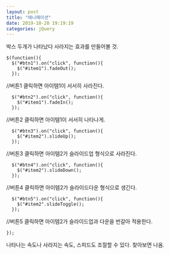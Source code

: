 ```yaml
---
layout: post
title: "애니메이션"
date: 2019-10-20 19:19:19
categories: jQuery
---
```

박스 두개가 나타났다 사라지는 효과를 만들어볼 것.

    $(function(){
      $("#btn1").on("click", function(){
        $("#item1").fadeOut();
      });
//버튼1 클릭하면 아이템1이 서서히 사라진다.

      $("#btn2").on("click", function(){
        $("#item1").fadeIn();
      });
//버튼2 클릭하면 아이템1이 서서히 나타나게.


      $("#btn3").on("click", function(){
        $("#item2").slideUp();
      });
//버튼3 클릭하면 아이템2가 슬라이드업 형식으로 사라진다.


      $("#btn4").on("click", function(){
        $("#item2").slideDown();
      });
//버튼4 클릭하면 아이템2가 슬라이드다운 형식으로 생긴다.

      $("#btn5").on("click", function(){
        $("#item2".slideToggle();
      });
//버튼5 클릭하면 아이템2가 슬라이드업과 다운을 번갈아 적용한다.

    });


나타나는 속도나 사라지는 속도, 스피드도 조절할 수 있다. 찾아보면 나옴.
